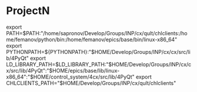 # ProjectN


export PATH=$PATH:"/home/sapronov/Develop/Groups/INP/cx/qult/chlclients:/home/femanov/python/bin:/home/femanov/epics/base/bin/linux-x86_64"
export PYTHONPATH=${PYTHONPATH}:"$HOME/Develop/Groups/INP/cx/cx/src/lib/4PyQt"
export LD_LIBRARY_PATH=$LD_LIBRARY_PATH:"$HOME/Develop/Groups/INP/cx/cx/src/lib/4PyQt":"$HOME/epics/base/lib/linux-x86_64":"$HOME/control_system/4cx/src/lib/4PyQt"
export CHLCLIENTS_PATH="$HOME/Develop/Groups/INP/cx/qult/chlclients"


